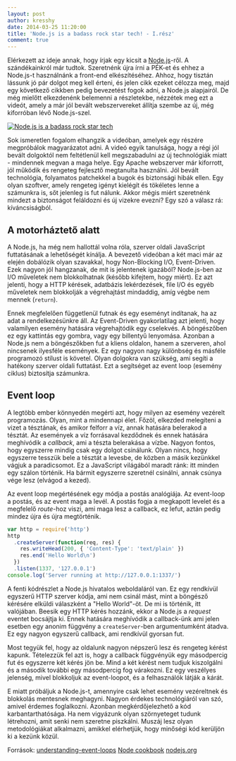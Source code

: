 ```yaml
---
layout: post
author: kresshy
date: 2014-03-25 11:20:00
title: 'Node.js is a badass rock star tech! - I.rész'
comment: true
---
```


Elérkezett az ideje annak, hogy írjak egy kicsit a [Node.js](http://nodejs.org/)-ről. A szándékainkról már tudtok. Szeretnénk újra írni a PÉK-et és ehhez a Node.js-t használnánk a front-end elkészítéséhez. Ahhoz, hogy tisztán lássunk jó pár dolgot meg kell érteni, és jelen cikk ezeket célozza meg, majd egy következő cikkben pedig bevezetést fogok adni, a Node.js alapjairól. De még mielőtt elkezdenénk belemenni a részletekbe, nézzétek meg ezt a videót, amely a már jól bevált webszervereket állítja szembe az új, még kiforróban lévő Node.js-szel.

[![Node.js is a badass rock star tech](https://img.youtube.com/vi/bzkRVzciAZg/0.jpg)](https://www.youtube.com/watch?v=bzkRVzciAZg)

Sok ismeretlen fogalom elhangzik a videóban, amelyek egy részére megpróbálok magyarázatot adni. A videó egyik tanulsága, hogy a régi jól bevált dolgoktól nem feltétlenül kell megszabadulni az új technológiák miatt - mindennek megvan a maga helye. Egy Apache webszerver már kiforrott, jól működik és rengeteg fejlesztő megtanulta használni. Jól bevált technológia, folyamatos patchekkel a bugok és biztonsági hibák ellen. Egy olyan szoftver, amely rengeteg igényt kielégít és tökéletes lenne a számunkra is, sőt jelenleg is fut nálunk. Akkor mégis miért szeretnénk mindezt a biztonságot feláldozni és új vizekre evezni? Egy szó a válasz rá: kíváncsiságból.

## A motorháztető alatt

A Node.js, ha még nem hallottál volna róla, szerver oldali JavaScript futtatásának a lehetőségét kínálja. A bevezető videóban a két maci már az elején dobálózik olyan szavakkal, hogy Non-Blocking I/O, Event-Driven. Ezek nagyon jól hangzanak, de mit is jelentenek igazából? Node.js-ben az I/O műveletek nem blokkolhatnak (később kifejtem, hogy miért). Ez azt jelenti, hogy a HTTP kérések, adatbázis lekérdezések, file I/O és egyéb műveletek nem blokkolják a végrehajtást mindaddig, amíg végbe nem mennek (`return`).

Ennek megfelelően függetlenül futnak és egy eseményt indítanak, ha az adat a rendelkezésünkre áll. Az Event-Driven gyakorlatilag azt jelenti, hogy valamilyen esemény hatására végrehajtódik egy cselekvés. A böngészőben ez egy kattintás egy gombra, vagy egy billentyű lenyomása. Azonban a Node.js nem a böngészőkben fut a kliens oldalon, hanem a szerveren, ahol nincsenek ilyesféle események. Ez egy nagyon nagy különbség és másféle programozó stílust is követel. Olyan dolgokra van szükség, ami segíti a hatékony szerver oldali futtatást. Ezt a segítséget az event loop (esemény ciklus) biztosítja számunkra.

## Event loop

A legtöbb ember könnyedén megérti azt, hogy milyen az esemény vezérelt programozás. Olyan, mint a mindennapi élet. Főzöl, elkezded melegíteni a vizet a tésztának, és amikor felforr a víz, annak hatására belerakod a tésztát. Az események a víz forrásaval kezdődnek és ennek hatására meghívódik a _callback_, ami a tészta belerakása a vízbe. Nagyon fontos, hogy egyszerre mindig csak egy dolgot csinálunk. Olyan nincs, hogy egyszerre tesszük bele a tésztát a levesbe, de közben a másik kezünkkel vágjuk a paradicsomot. Ez a JavaScript világából maradt ránk: itt minden egy szálon történik. Ha bármit egyszerre szeretnél csinálni, annak csúnya vége lesz (elvágod a kezed).

Az event loop megértésének egy módja a postás analógiája. Az event-loop a postás, és az event maga a levél. A postás fogja a megkapott levelet és a megfelelő _route_-hoz viszi, ami maga lesz a callback, ez lefut, aztán pedig mindez újra és újra megtörténik.

```js
var http = require('http')
http
  .createServer(function(req, res) {
    res.writeHead(200, { 'Content-Type': 'text/plain' })
    res.end('Hello World\n')
  })
  .listen(1337, '127.0.0.1')
console.log('Server running at http://127.0.0.1:1337/')
```

A fenti kódrészlet a Node.js hivatalos weboldaláról van. Ez egy rendkívül egyszerű HTTP szerver kódja, ami nem csinál mást, mint a böngésző kérésére elküldi válaszként a "Hello World"-öt. De mi is történik, itt valójában. Beesik egy HTTP kérés hozzánk, ekkor a Node.js a _request_ eventet bocsájtja ki. Ennek hatására meghívódik a callback-ünk ami jelen esetben egy anonim függvény a `createServer`-ben argumentumként átadva. Ez egy nagyon egyszerű callback, ami rendkívül gyorsan fut.

Most tegyük fel, hogy az oldalunk nagyon népszerű lesz és rengeteg kérést kapunk. Tételezzük fel azt is, hogy a callback függvényük egy másodpercig fut és egyszerre két kérés jön be. Mind a két kérést nem tudjuk kiszolgálni és a második további egy másodpercig fog várakozni. Ez egy veszélyes jelenség, mivel blokkoljuk az event-loopot, és a felhasználók látják a kárát.

E miatt próbáljuk a Node.js-t, amennyire csak lehet esemény vezéreltnek és blokkolás mentesnek meghagyni. Nagyon érdekes technológiáról van szó, amivel érdemes foglalkozni. Azonban megkérdőjelezhető a kód karbantarthatósága. Ha nem vigyázunk olyan szörnyeteget tudunk létrehozni, amit senki nem szeretne piszkálni. Muszáj lesz olyan metodológiákat alkalmazni, amikkel elérhetjük, hogy minőségi kód kerüljön ki a kezünk közül.

Források:
[understanding-event-loops](http://developer.yahoo.com/blogs/ydn/part-1-understanding-event-loops-writing-great-code-11401.html)
[Node cookbook](http://www.packtpub.com/node-to-guide-in-the-art-of-asynchronous-server-side-javascript-cookbook/book)
[nodejs.org](http://nodejs.org/)
